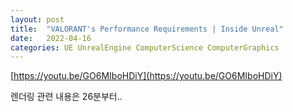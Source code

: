 ```yaml
---
layout: post
title:  "VALORANT's Performance Requirements | Inside Unreal"
date:   2022-04-16
categories: UE UnrealEngine ComputerScience ComputerGraphics
---
```


[https://youtu.be/GO6MIboHDiY](https://youtu.be/GO6MIboHDiY)             
             
렌더링 관련 내용은 26분부터..         
               